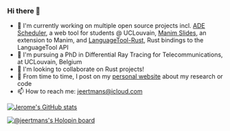 ### Hi there 👋

- 🔭 I'm currently working on multiple open source projects incl. [ADE Scheduler](https://github.com/ADE-Scheduler/ADE-Scheduler), a web tool for students @ UCLouvain, [Manim Slides](https://github.com/jeertmans/manim-slides), an extension to Manim, and [LanguageTool-Rust](https://github.com/jeertmans/languagetool-rust), Rust bindings to the LanguageTool API
- 🌱 I'm pursuing a PhD in Differential Ray Tracing for Telecommunications, at UCLouvain, Belgium
- :crab: I'm looking to collaborate on Rust projects!
- :scroll: From time to time, I post on my [personal website](https://jeertmans.github.io) about my research or code
- 📫 How to reach me: jeertmans@icloud.com

[![Jerome's GitHub stats](https://github-readme-stats.vercel.app/api?username=transparent&show_icons=true)](https://github.com/anuraghazra/github-readme-stats)


<!--
**jeertmans/jeertmans** is a ✨ _special_ ✨ repository because its `README.md` (this file) appears on your GitHub profile.

Here are some ideas to get you started:

- 🔭 I’m currently working on ...
- 🌱 I’m currently learning ...
- 👯 I’m looking to collaborate on ...
- 🤔 I’m looking for help with ...
- 💬 Ask me about ...
- 📫 How to reach me: ...
- 😄 Pronouns: ...
- ⚡ Fun fact: ...
-->

[![@jeertmans's Holopin board](https://holopin.me/jeertmans)](https://holopin.io/@jeertmans)

